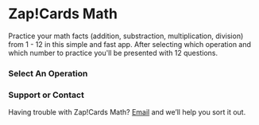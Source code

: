 # Zap!Cards Math
Practice your math facts (addition, substraction, multiplication, division) from 1 - 12 in this simple and fast app.
After selecting which operation and which number to practice you'll be presented with 12 questions.


### Select An Operation


### Support or Contact

Having trouble with Zap!Cards Math?
[Email](zap-math@harper.link) and we’ll help you sort it out.
